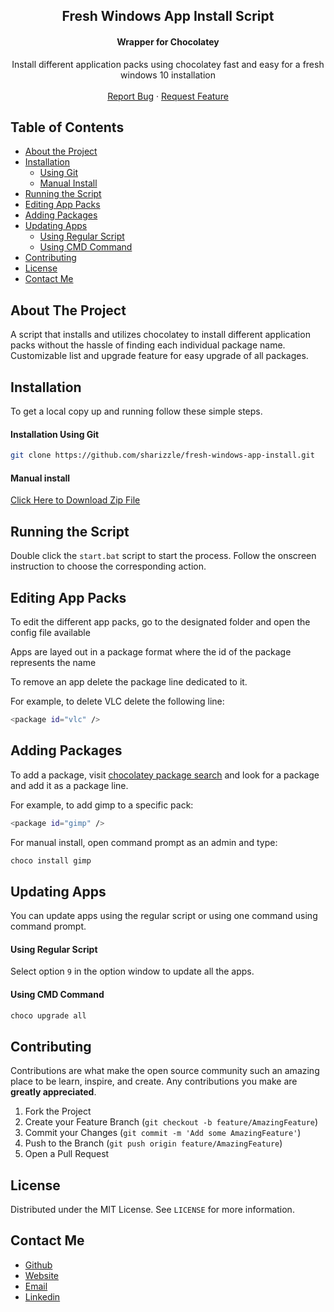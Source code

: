 <p align="center">
  <h2 align="center">Fresh Windows App Install Script</h2>
  <h4 align="center">Wrapper for Chocolatey</h4>

  <p align="center">
    Install different application packs using chocolatey fast and easy for a fresh windows 10 installation
    <br />
    <br />
    <a href="https://github.com/sharizzle/fresh-windows-app-install/issues">Report Bug</a>
    ·
    <a href="https://github.com/sharizzle/fresh-windows-app-install/issues">Request Feature</a>
  </p>
</p>



<!-- TABLE OF CONTENTS -->
## Table of Contents

* [About the Project](#about)
* [Installation](#installation)
  * [Using Git](#git)
  * [Manual Install](#manual)
* [Running the Script](#running)
* [Editing App Packs](#editing)
* [Adding Packages](#adding)
* [Updating Apps](#updating)
  * [Using Regular Script](#regular-script)
  * [Using CMD Command](#cmd-update)
* [Contributing](#contributing)
* [License](#license)
* [Contact Me](#contact)



<!-- ABOUT THE PROJECT -->
## About The Project <span id="about"></span>
A script that installs and utilizes chocolatey to install different application packs without the hassle of finding each individual package name. Customizable list and upgrade feature for easy upgrade of all packages.



<!-- GETTING STARTED -->
## Installation <span id="installation"></span>

To get a local copy up and running follow these simple steps.


#### Installation Using Git <span id="git"></span>
```sh
git clone https://github.com/sharizzle/fresh-windows-app-install.git
```
#### Manual install <span id="manual"></span>

[Click Here to Download Zip File](https://github.com/Sharizzle/urql-state-management/archive/master.zip)

## Running the Script <span id="running"></span>

Double click the `start.bat` script to start the process. Follow the onscreen instruction to choose the corresponding action.

## Editing App Packs <span id="editing"></span>

To edit the different app packs, go to the designated folder and open the config file available

Apps are layed out in a package format where the id of the package represents the name

To remove an app delete the package line dedicated to it.

For example, to delete VLC delete the following line:

```sh
<package id="vlc" />
```

## Adding Packages <span id="adding"></span>

To add a package, visit [chocolatey package search](https://chocolatey.org/packages) and look for a package and add it as a package line. 

For example, to add gimp to a specific pack:


```sh
<package id="gimp" />
```

For manual install, open command prompt as an admin and type:

```sh
choco install gimp
```

## Updating Apps <span id="updating"></span>

You can update apps using the regular script or using one command using command prompt.

#### Using Regular Script <span id="regular-script"></span>

Select option `9` in the option window to update all the apps.

#### Using CMD Command <span id="cmd-update"></span>

```sh
choco upgrade all
```


<!-- CONTRIBUTING -->
## Contributing <span id="contributing"></span>

Contributions are what make the open source community such an amazing place to be learn, inspire, and create. Any contributions you make are **greatly appreciated**.

1. Fork the Project
2. Create your Feature Branch (`git checkout -b feature/AmazingFeature`)
3. Commit your Changes (`git commit -m 'Add some AmazingFeature'`)
4. Push to the Branch (`git push origin feature/AmazingFeature`)
5. Open a Pull Request



<!-- LICENSE -->
## License <span id="license"></span>

Distributed under the MIT License. See `LICENSE` for more information.



<!-- CONTACT -->
## Contact Me <span id="contact"></span>

* [Github](https://github.com/Sharizzle)
* [Website](https://sharif.thekanaan.com/)
* [Email](sharif@thekanaan.com)
* [Linkedin](https://www.linkedin.com/in/SharifKanaan/)

